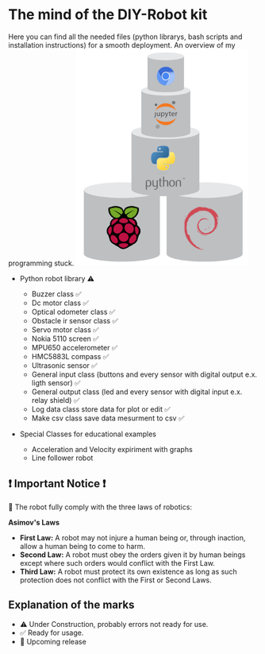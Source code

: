 # The mind of the DIY-Robot kit

Here you can find all the needed files (python librarys, bash scripts and installation instructions) for a smooth deployment.
An overview of my programming stuck.
![prog stuck](../assets/images/prog_stuck.png)


* Python robot library :warning:
  * Buzzer class :white_check_mark:
  * Dc motor class :white_check_mark:
  * Optical odometer class :white_check_mark:
  * Obstacle ir sensor  class :white_check_mark:
  * Servo motor class :white_check_mark:  
  * Nokia 5110 screen :white_check_mark:  
  * MPU650 accelerometer :white_check_mark: 
  * HMC5883L compass :white_check_mark:
  * Ultrasonic sensor :white_check_mark:
  * General input class (buttons and every sensor with digital output e.x. ligth sensor) :white_check_mark:
  * General output class (led and every sensor with digital input e.x. relay shield) :white_check_mark:
  * Log data class store data for plot or edit :white_check_mark:
  * Make csv class save data mesurment to csv :white_check_mark:
  
* Special Classes for educational examples
  * Acceleration and Velocity expiriment with graphs
  * Line follower robot

## :exclamation: **Important Notice** :exclamation:
:cop: The robot fully comply with the three laws of robotics:

**Asimov's Laws**

  * **First Law:** A robot may not injure a human being or, through inaction, allow a human being to come to harm.
  * **Second Law:** A robot must obey the orders given it by human beings except where such orders would conflict with the First Law.
  * **Third Law:** A robot must protect its own existence as long as such protection does not conflict with the First or Second Laws.

## Explanation of the marks
* :warning: Under Construction, probably errors not ready for use.
* :white_check_mark: Ready for usage.
* :construction: Upcoming release
